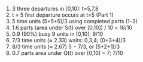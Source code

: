 1. 3
  three departures in [0,10]: t=5,7,8
2. t = 5
  first departure occurs at t=5 (Part 1)
3. 5 time units
  (5+5+5)/3 using completed parts (1–3)
4. 1.6 parts
  (area under S(t) over [0,10]) / 10 = 16/10
5. 0.9 (90%)
  busy 9 units in [0,10]; 9/10
6. 7/3 time units (≈ 2.33)
  waits: 0,3,4; (0+3+4)/3
7. 8/3 time units (≈ 2.67)
  5 − 7/3, or (5+2+1)/3
8. 0.7 parts
  area under Q(t) over [0,10] = 7; 7/10
